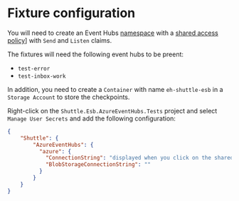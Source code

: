 ﻿# Fixture configuration

You will need to create an Event Hubs [namespace](https://portal.azure.com/#view/HubsExtension/BrowseResource/resourceType/Microsoft.EventHub%2Fnamespaces) with a [shared access policy](https://portal.azure.com/#@bscglobal.com/resource/subscriptions/020717a5-b2a3-4630-915f-ca09a8df7c75/resourceGroups/rg-shuttle/providers/Microsoft.EventHub/namespaces/shuttle/saskey)] with `Send` and `Listen` claims.

The fixtures will need the following event hubs to be preent:

- `test-error`
- `test-inbox-work`

In addition, you need to create a `Container` with name `eh-shuttle-esb` in a `Storage Account` to store the checkpoints.

Right-click on the `Shuttle.Esb.AzureEventHubs.Tests` project and select `Manage User Secrets` and add the following configuration:

```json
{
    "Shuttle": {
        "AzureEventHubs": {
          "azure": {
            "ConnectionString": "displayed when you click on the shared access policy",
            "BlobStorageConnectionString": ""
          }
        }
    }
}
```